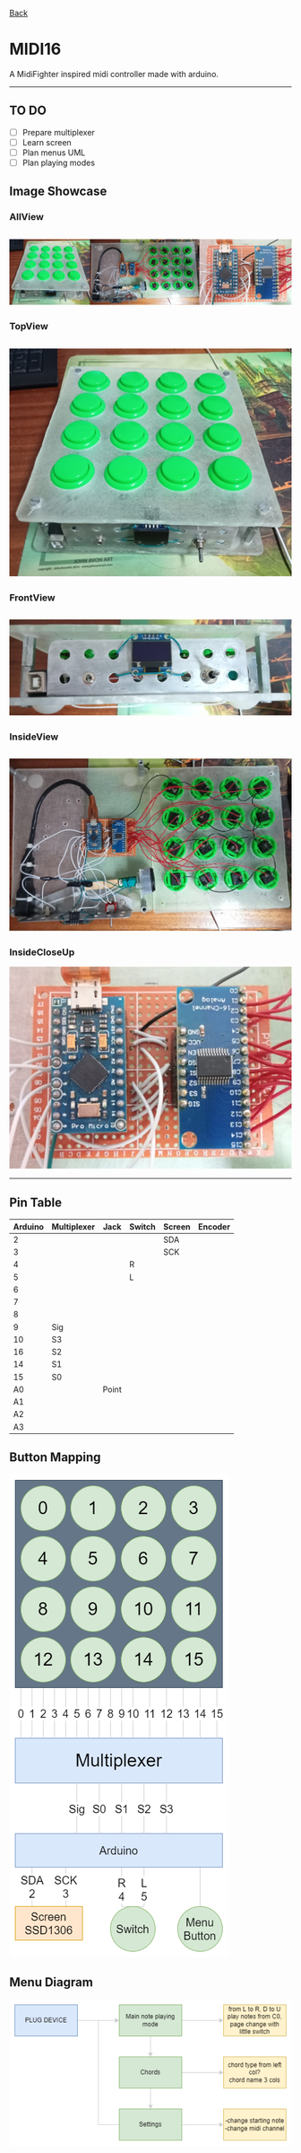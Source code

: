 [Back](../README.md)

# MIDI16

A MidiFighter inspired midi controller made with arduino.

---

## TO DO

- [ ] Prepare multiplexer
- [ ] Learn screen
- [ ] Plan menus UML
- [ ] Plan playing modes
  
## Image Showcase

### AllView

![AllView](../images/MIDI16/all.png)
---

### TopView

![TopView](../images/MIDI16/TopView.jpg)
---

### FrontView

![FrontView](../images/MIDI16/FrontView.jpg)
---

### InsideView

![InsideView](../images/MIDI16/InsideView.jpg)
---

### InsideCloseUp

![InsideCloseUp](../images/MIDI16/InsideCloseUp.jpg)

---

## Pin Table

| Arduino | Multiplexer | Jack  | Switch | Screen | Encoder |
| ------- | ----------- | ----- | ------ | ------ | ------- |
| 2       |             |       |        | SDA    |         |
| 3       |             |       |        | SCK    |         |
| 4       |             |       | R      |        |         |
| 5       |             |       | L      |        |         |
| 6       |             |       |        |        |         |
| 7       |             |       |        |        |         |
| 8       |             |       |        |        |         |
| 9       | Sig         |       |        |        |         |
| 10      | S3          |       |        |        |         |
| 16      | S2          |       |        |        |         |
| 14      | S1          |       |        |        |         |
| 15      | S0          |       |        |        |         |
| A0      |             | Point |        |        |         |
| A1      |             |       |        |        |         |
| A2      |             |       |        |        |         |
| A3      |             |       |        |        |         |

## Button Mapping
![Button Mapping](/images/MIDI16/Button_Mapping.png)

## Menu Diagram

![Menu Diagram](/images/MIDI16/Menu_Diagram.png)
